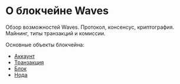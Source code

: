 # О блокчейне Waves

Обзор возможностей Waves. Протокол, консенсус, криптография. Майнинг, типы транзакций и комиссии.

Основные объекты блокчейна:

* [Аккаунт](/ru/blockchain/account)
* [Транзакция](/ru/blockchain/transaction)
* [Блок](/ru/blockchain/block)
* [Нода](/ru/blockchain/node)

